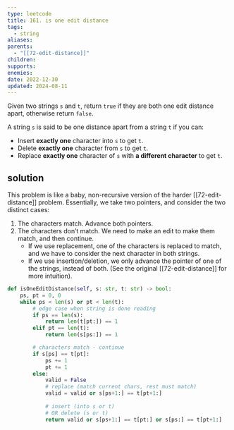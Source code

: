 ```yaml
---
type: leetcode
title: 161. is one edit distance
tags:
  - string
aliases: 
parents:
  - "[[72-edit-distance]]"
children: 
supports: 
enemies: 
date: 2022-12-30
updated: 2024-08-11
---
```


Given two strings `s` and `t`, return `true` if they are both one edit distance apart, otherwise return `false`.

A string `s` is said to be one distance apart from a string `t` if you can:

- Insert **exactly one** character into `s` to get `t`.
- Delete **exactly one** character from `s` to get `t`.
- Replace **exactly one** character of `s` with **a different character** to get `t`.

## solution

This problem is like a baby, non-recursive version of the harder [[72-edit-distance]] problem. Essentially, we take two pointers, and consider the two distinct cases:

1. The characters match. Advance both pointers.
2. The characters don’t match. We need to make an edit to make them match, and then continue.
	- If we use replacement, one of the characters is replaced to match, and we have to consider the next character in both strings.
	- If we use insertion/deletion, we only advance the pointer of one of the strings, instead of both. (See the original [[72-edit-distance]] for more intuition).

```python
def isOneEditDistance(self, s: str, t: str) -> bool:
	ps, pt = 0, 0
	while ps < len(s) or pt < len(t):
		# edge case when string is done reading
		if ps == len(s):
			return len(t[pt:]) == 1
		elif pt == len(t):
			return len(s[ps:]) == 1

		# characters match - continue
		if s[ps] == t[pt]:
			ps += 1
			pt += 1
		else:
			valid = False
			# replace (match current chars, rest must match)
			valid = valid or s[ps+1:] == t[pt+1:]
		  
			# insert (into s or t)
			# OR delete (s or t)
			return valid or s[ps+1:] == t[pt:] or s[ps:] == t[pt+1:]
```
